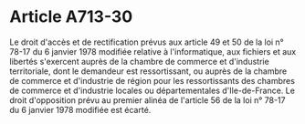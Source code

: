 # Article A713-30

Le droit d'accès et de rectification prévus aux article 49 et 50 de la loi n° 78-17 du 6 janvier 1978 modifiée relative à l'informatique, aux fichiers et aux libertés s'exercent auprès de la chambre de commerce et d'industrie territoriale, dont le demandeur est ressortissant, ou auprès de la chambre de commerce et d'industrie de région pour les ressortissants des chambres de commerce et d'industrie locales ou départementales d'Ile-de-France. Le droit d'opposition prévu au premier alinéa de l'article 56 de la loi n° 78-17 du 6 janvier 1978 modifiée est écarté.
